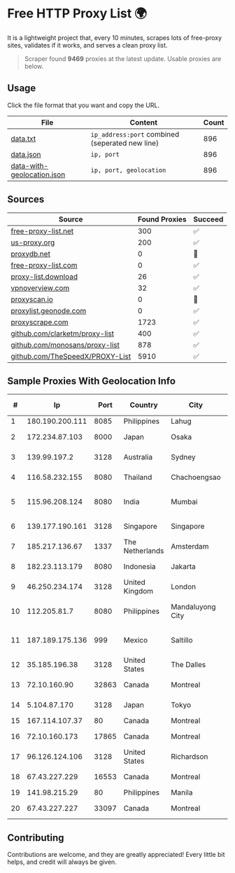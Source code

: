 
# Free HTTP Proxy List 🌍

It is a lightweight project that, every 10 minutes, scrapes lots of free-proxy sites, validates if it works, and serves a clean proxy list.


> Scraper found **9469** proxies at the latest update. Usable proxies are below.

## Usage

Click the file format that you want and copy the URL.


|File|Content|Count|
|----|-------|-----|
|[data.txt](https://raw.githubusercontent.com/themiralay/Proxy-List-World/master/data.txt)|`ip_address:port` combined (seperated new line)|896|
|[data.json](https://raw.githubusercontent.com/themiralay/Proxy-List-World/master/data.json)|`ip, port`|896|
|[data-with-geolocation.json](https://raw.githubusercontent.com/themiralay/Proxy-List-World/master/data-with-geolocation.json)|`ip, port, geolocation`|896|

## Sources

|Source|Found Proxies|Succeed|
|------|-------------|-------|
|[free-proxy-list.net](https://free-proxy-list.net)|300|✅|
|[us-proxy.org](https://www.us-proxy.org)|200|✅|
|[proxydb.net](http://proxydb.net)|0|🚫|
|[free-proxy-list.com](https://free-proxy-list.com/?page=&port=&type%5B%5D=http&type%5B%5D=https&up_time=0&search=Search)|0|✅|
|[proxy-list.download](https://www.proxy-list.download/HTTP)|26|✅|
|[vpnoverview.com](https://vpnoverview.com/privacy/anonymous-browsing/free-proxy-servers)|32|✅|
|[proxyscan.io](https://www.proxyscan.io)|0|🚫|
|[proxylist.geonode.com](https://proxylist.geonode.com/api/proxy-list?limit=300&page=1&sort_by=lastChecked&sort_type=desc&protocols=http,https)|0|✅|
|[proxyscrape.com](https://api.proxyscrape.com/v2/?request=displayproxies&protocol=http&timeout=10000&country=all&ssl=all&anonymity=all)|1723|✅|
|[github.com/clarketm/proxy-list](https://raw.githubusercontent.com/clarketm/proxy-list/master/proxy-list-raw.txt)|400|✅|
|[github.com/monosans/proxy-list](https://raw.githubusercontent.com/monosans/proxy-list/main/proxies/http.txt)|878|✅|
|[github.com/TheSpeedX/PROXY-List](https://raw.githubusercontent.com/TheSpeedX/PROXY-List/master/http.txt)|5910|✅|


## Sample Proxies With Geolocation Info

|#|Ip|Port|Country|City|Internet Service Provider|
|-|--|----|-------|----|-------------------------|
|1|180.190.200.111|8085|Philippines|Lahug|Globe Telecom|
|2|172.234.87.103|8000|Japan|Osaka|Akamai Technologies, Inc.|
|3|139.99.197.2|3128|Australia|Sydney|OVH Australia PTY LTD|
|4|116.58.232.155|8080|Thailand|Chachoengsao|CAT Telecom Public Company Limited|
|5|115.96.208.124|8080|India|Mumbai|Hathway IP over Cable Internet Access|
|6|139.177.190.161|3128|Singapore|Singapore|Akamai Technologies, Inc.|
|7|185.217.136.67|1337|The Netherlands|Amsterdam|Stallion Network Services Limited|
|8|182.23.113.179|8080|Indonesia|Jakarta|PT Aplikanusa Lintasarta|
|9|46.250.234.174|3128|United Kingdom|London|Contabo Asia Private Limited|
|10|112.205.81.7|8080|Philippines|Mandaluyong City|Philippine Long Distance Telephone Co.|
|11|187.189.175.136|999|Mexico|Saltillo|Total Play Telecomunicaciones SA De CV|
|12|35.185.196.38|3128|United States|The Dalles|Google LLC|
|13|72.10.160.90|32863|Canada|Montreal|GloboTech Communications|
|14|5.104.87.170|3128|Japan|Tokyo|Contabo Asia Private Limited|
|15|167.114.107.37|80|Canada|Montreal|OVH SAS|
|16|72.10.160.173|17865|Canada|Montreal|GloboTech Communications|
|17|96.126.124.106|3128|United States|Richardson|Akamai Technologies, Inc.|
|18|67.43.227.229|16553|Canada|Montreal|GloboTech Communications|
|19|141.98.215.29|80|Philippines|Manila|EstNOC OY|
|20|67.43.227.227|33097|Canada|Montreal|GloboTech Communications|



## Contributing

Contributions are welcome, and they are greatly appreciated! Every
little bit helps, and credit will always be given.

